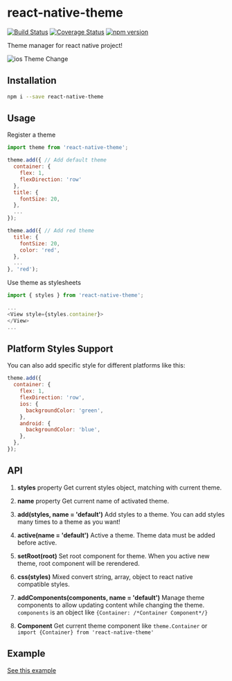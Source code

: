 # react-native-theme
[![Build Status](https://travis-ci.org/apentle/react-native-theme.svg?branch=master)](https://travis-ci.org/apentle/react-native-theme) [![Coverage Status](https://coveralls.io/repos/github/apentle/react-native-theme/badge.svg?branch=master)](https://coveralls.io/github/apentle/react-native-theme?branch=master) [![npm version](https://badge.fury.io/js/react-native-theme.svg)](https://badge.fury.io/js/react-native-theme)

Theme manager for react native project!

![ios Theme Change](https://raw.githubusercontent.com/apentle/react-native-theme-example/master/screenshot1.gif)

## Installation
```bash
npm i --save react-native-theme
```

## Usage
Register a theme
```javascript
import theme from 'react-native-theme';

theme.add({ // Add default theme
  container: {
    flex: 1,
    flexDirection: 'row'
  },
  title: {
    fontSize: 20,
  },
  ...
});

theme.add({ // Add red theme
  title: {
    fontSize: 20,
    color: 'red',
  },
  ...
}, 'red');
```

Use theme as stylesheets
```javascript
import { styles } from 'react-native-theme';

...
<View style={styles.container}>
</View>
...
```

## Platform Styles Support
You can also add specific style for different platforms like this:
```javascript
theme.add({
  container: {
    flex: 1,
    flexDirection: 'row',
    ios: {
      backgroundColor: 'green',
    },
    android: {
      backgroundColor: 'blue',
    },
  },
});
```

## API

1. **styles** property
Get current styles object, matching with current theme.

2. **name** property
Get current name of activated theme.

3. **add(styles, name = 'default')**
Add styles to a theme. You can add styles many times to a theme as you want!

4. **active(name = 'default')**
Active a theme. Theme data must be added before active.

5. **setRoot(root)**
Set root component for theme. When you active new theme, root component will be rerendered.

6. **css(styles)**
Mixed convert string, array, object to react native compatible styles.

7. **addComponents(components, name = 'default')**
Manage theme components to allow updating content while changing the theme. `components` is an object like `{Container: /*Container Component*/}`

8. **Component**
Get current theme component like `theme.Container` or `import {Container} from 'react-native-theme'`

## Example

[See this example](https://github.com/apentle/react-native-theme-example)
